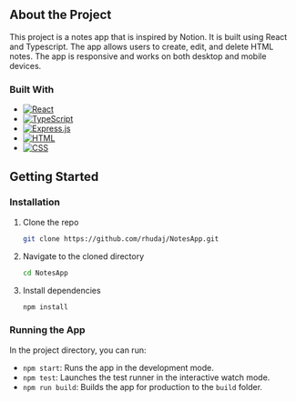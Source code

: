 ## About the Project

This project is a notes app that is inspired by Notion. It is built using React and Typescript. The app allows users to create, edit, and delete HTML notes. The app is responsive and works on both desktop and mobile devices.

### Built With

* [![React](https://img.shields.io/badge/React-%2320232a.svg?logo=react&logoColor=%2361DAFB)](#)
* [![TypeScript](https://img.shields.io/badge/TypeScript-3178C6?logo=typescript&logoColor=fff)](#)
* [![Express.js](https://img.shields.io/badge/Express.js-%23404d59.svg?logo=express&logoColor=%2361DAFB)](#)
* [![HTML](https://img.shields.io/badge/HTML-%23E34F26.svg?logo=html5&logoColor=white)](#)
* [![CSS](https://img.shields.io/badge/CSS-1572B6?logo=css3&logoColor=fff)](#)

## Getting Started

### Installation

1. Clone the repo
   ```sh
   git clone https://github.com/rhudaj/NotesApp.git
   ```
2. Navigate to the cloned directory
   ```sh
   cd NotesApp
   ```
3. Install dependencies
   ```sh
   npm install
   ```

### Running the App

In the project directory, you can run:

- `npm start`: Runs the app in the development mode.
- `npm test`: Launches the test runner in the interactive watch mode.
- `npm run build`: Builds the app for production to the `build` folder.
